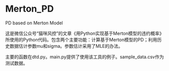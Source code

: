 # Merton_PD
PD based on Merton Model

这是微信公众号“猫咪风控”的文章《用Python实现基于Merton模型的违约概率》所使用的Python代码。包含两个主要功能：计算基于Merton模型的PD；利用历史数据估计参数mu和sigma。参数估计采用了MLE的办法。

主要的函数在dtd.py。main.py提供了使用该工具的例子。sample_data.csv作为测试数据。

